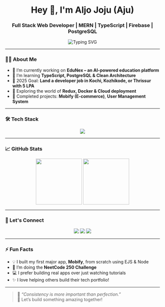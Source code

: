 <h1 align="center">Hey 👋, I'm Aljo Joju (Aju)</h1>
<h3 align="center">Full Stack Web Developer | MERN | TypeScript | Firebase | PostgreSQL</h3>

<p align="center">
  <img src="https://readme-typing-svg.demolab.com?font=Fira+Code&weight=500&size=22&duration=2000&pause=1000&color=F78D1E&center=true&vCenter=true&multiline=true&width=600&height=70&lines=Self-Taught+Full+Stack+Developer;Passionate+Problem+Solver;Building+Real-World+Projects;Always+Learning+%F0%9F%9A%80" alt="Typing SVG" />
</p>

---

### 🧑‍💻 About Me
- 🔭 I’m currently working on **EduNex – an AI-powered education platform**
- 🌱 I’m learning **TypeScript, PostgreSQL & Clean Architecture**
- 🧠 2025 Goal: **Land a developer job in Kochi, Kozhikode, or Thrissur with 5 LPA**
- 🧩 Exploring the world of **Redux, Docker & Cloud deployment**
- 🏁 Completed projects: **Mobify (E-commerce)**, **User Management System**

---

### 🛠️ Tech Stack

<p align="center">
  <img src="https://skillicons.dev/icons?i=js,ts,react,nodejs,express,mongodb,postgres,html,css,tailwind,redux,firebase,docker,git,vite" />
</p>

---

### 📈 GitHub Stats

<p align="center">
  <img src="https://github-readme-stats.vercel.app/api?username=Aljo00&show_icons=true&theme=radical" height="150"/>
  <img src="https://github-readme-stats.vercel.app/api/top-langs/?username=Aljo00&layout=compact&theme=radical" height="150"/>
</p>

---

### 🔗 Let's Connect

<p align="center">
  <a href="https://github.com/Aljo00"><img src="https://img.shields.io/badge/GitHub-000?style=for-the-badge&logo=github&logoColor=white"/></a>
  <a href="mailto:youremail@example.com"><img src="https://img.shields.io/badge/Gmail-D14836?style=for-the-badge&logo=gmail&logoColor=white"/></a>
  <a href="https://linkedin.com/in/yourprofile"><img src="https://img.shields.io/badge/LinkedIn-0077B5?style=for-the-badge&logo=linkedin&logoColor=white"/></a>
</p>

---

### ⚡ Fun Facts
- 💡 I built my first major app, **Mobify**, from scratch using EJS & Node
- 🎯 I’m doing the **NeetCode 250 Challenge**
- 💻 I prefer building real apps over just watching tutorials
- ✨ I love helping others build their tech portfolio!

---

> 📌 *“Consistency is more important than perfection.”*  
> 🚀 Let’s build something amazing together!

